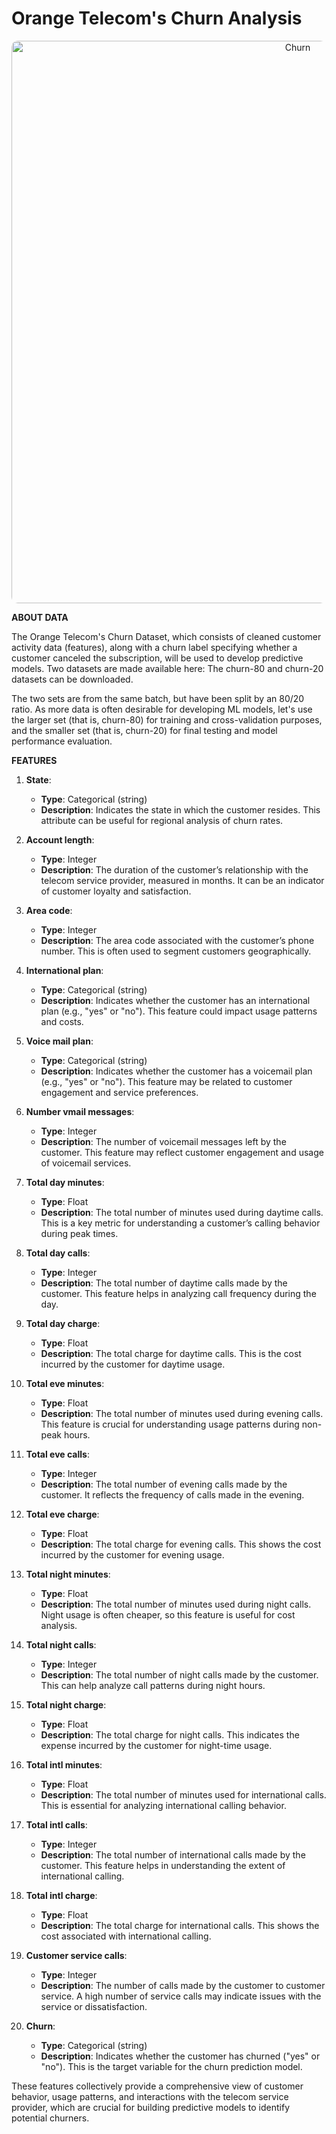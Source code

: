 # Orange Telecom's Churn Analysis

<div style="border-radius: 10px; overflow: hidden; text-align: center;">
    <img src="https://miro.medium.com/v2/resize:fit:1400/1*47xx1oXuebvYwZeB0OutuA.png" alt="Churn" width="900"></div>




**ABOUT DATA**

The Orange Telecom's Churn Dataset, which consists of cleaned customer activity data (features), along with a churn label specifying whether a customer canceled the subscription, will be used to develop predictive models. Two datasets are made available here: The churn-80 and churn-20 datasets can be downloaded.

The two sets are from the same batch, but have been split by an 80/20 ratio. As more data is often desirable for developing ML models, let's use the larger set (that is, churn-80) for training and cross-validation purposes, and the smaller set (that is, churn-20) for final testing and model performance evaluation.

**FEATURES**

1. **State**: 

   - **Type**: Categorical (string)
   - **Description**: Indicates the state in which the customer resides. This attribute can be useful for regional analysis of churn rates.
   
   
2. **Account length**:

   - **Type**: Integer
   - **Description**: The duration of the customer’s relationship with the telecom service provider, measured in months. It can be an indicator of customer loyalty and satisfaction.


3. **Area code**:

   - **Type**: Integer
   - **Description**: The area code associated with the customer’s phone number. This is often used to segment customers geographically.


4. **International plan**:

   - **Type**: Categorical (string)
   - **Description**: Indicates whether the customer has an international plan (e.g., "yes" or "no"). This feature could impact usage patterns and costs.


5. **Voice mail plan**:

   - **Type**: Categorical (string)
   - **Description**: Indicates whether the customer has a voicemail plan (e.g., "yes" or "no"). This feature may be related to customer engagement and service preferences.


6. **Number vmail messages**:

   - **Type**: Integer
   - **Description**: The number of voicemail messages left by the customer. This feature may reflect customer engagement and usage of voicemail services.


7. **Total day minutes**:

   - **Type**: Float
   - **Description**: The total number of minutes used during daytime calls. This is a key metric for understanding a customer’s calling behavior during peak times.


8. **Total day calls**:

   - **Type**: Integer
   - **Description**: The total number of daytime calls made by the customer. This feature helps in analyzing call frequency during the day.


9. **Total day charge**:

   - **Type**: Float
   - **Description**: The total charge for daytime calls. This is the cost incurred by the customer for daytime usage.


10. **Total eve minutes**:

    - **Type**: Float
    - **Description**: The total number of minutes used during evening calls. This feature is crucial for understanding usage patterns during non-peak hours.


11. **Total eve calls**:

    - **Type**: Integer
    - **Description**: The total number of evening calls made by the customer. It reflects the frequency of calls made in the evening.


12. **Total eve charge**:

    - **Type**: Float
    - **Description**: The total charge for evening calls. This shows the cost incurred by the customer for evening usage.


13. **Total night minutes**:

    - **Type**: Float
    - **Description**: The total number of minutes used during night calls. Night usage is often cheaper, so this feature is useful for cost analysis.


14. **Total night calls**:

    - **Type**: Integer
    - **Description**: The total number of night calls made by the customer. This can help analyze call patterns during night hours.


15. **Total night charge**:

    - **Type**: Float
    - **Description**: The total charge for night calls. This indicates the expense incurred by the customer for night-time usage.


16. **Total intl minutes**:

    - **Type**: Float
    - **Description**: The total number of minutes used for international calls. This is essential for analyzing international calling behavior.


17. **Total intl calls**:

    - **Type**: Integer
    - **Description**: The total number of international calls made by the customer. This feature helps in understanding the extent of international calling.


18. **Total intl charge**:

    - **Type**: Float
    - **Description**: The total charge for international calls. This shows the cost associated with international calling.


19. **Customer service calls**:

    - **Type**: Integer
    - **Description**: The number of calls made by the customer to customer service. A high number of service calls may indicate issues with the service or dissatisfaction.


20. **Churn**:

    - **Type**: Categorical (string)
    - **Description**: Indicates whether the customer has churned ("yes" or "no"). This is the target variable for the churn prediction model.

These features collectively provide a comprehensive view of customer behavior, usage patterns, and interactions with the telecom service provider, which are crucial for building predictive models to identify potential churners.
